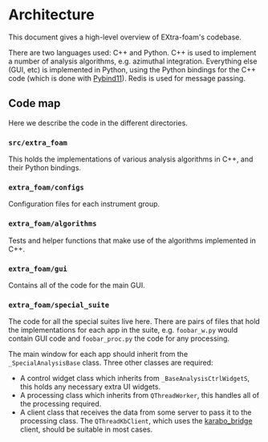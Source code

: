 # Architecture
This document gives a high-level overview of EXtra-foam's codebase.

There are two languages used: C++ and Python. C++ is used to implement a number
of analysis algorithms, e.g. azimuthal integration. Everything else (GUI, etc)
is implemented in Python, using the Python bindings for the C++ code (which is
done with [Pybind11](https://pybind11.readthedocs.io/en/stable/)). Redis is used
for message passing.

## Code map
Here we describe the code in the different directories.

### `src/extra_foam`
This holds the implementations of various analysis algorithms in C++, and their
Python bindings.

### `extra_foam/configs`
Configuration files for each instrument group.

### `extra_foam/algorithms`
Tests and helper functions that make use of the algorithms implemented in C++.

### `extra_foam/gui`
Contains all of the code for the main GUI.

### `extra_foam/special_suite`
The code for all the special suites live here. There are pairs of files that
hold the implementations for each app in the suite, e.g. `foobar_w.py` would
contain GUI code and `foobar_proc.py` the code for any processing.

The main window for each app should inherit from the `_SpecialAnalysisBase`
class. Three other classes are required:
- A control widget class which inherits from `_BaseAnalysisCtrlWidgetS`, this
  holds any necessary extra UI widgets.
- A processing class which inherits from `QThreadWorker`, this handles all of
  the processing required.
- A client class that receives the data from some server to pass it to the
  processing class. The `QThreadKbClient`, which uses the
  [karabo_bridge](https://github.com/European-XFEL/karabo-bridge-py/) client,
  should be suitable in most cases.
